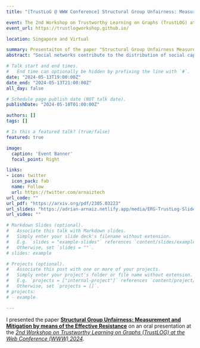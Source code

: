 ```yaml
---
title: "[TrustLoG @ WWW Conference] Structural Group Unfairness: Measurement and Mitigation by means of the Effective Resistance"

event: The 2nd Workshop on Trustworthy Learning on Graphs (TrustLOG) at the Web Conference (WWW) 2024
event_url: https://trustlogworkshop.github.io/

location: Singapore and Virtual

summary: Presentaiton of the paper "Structural Group Unfairness Measurement and Mitigation by means of the Effective Resistance" at the 2nd Workshop on Trustworthy Learning on Graphs (TrustLOG) at the Web Conference (WWW) 2024.
abstract: "Social networks contribute to the distribution of social capital, defined as the relationships, norms of trust and reciprocity within a community or society that facilitate cooperation and collective action. Social capital exists in the relations among individuals, such that better positioned members in a social network benefit from faster access to diverse information and higher influence on information dissemination. A variety of methods have been proposed in the literature to measure social capital at an individual level. However, there is a lack of methods to quantify social capital at a group level, which is particularly important when the groups are defined on the grounds of protected attributes. Furthermore, state-of-theart approaches fail to model the role of long-range interactions between nodes in the network and their contributions to social capital. To fill this gap, we propose to measure the social capital of a group of nodes by means of their information flow and emphasize the importance of considering the whole network topology. Grounded in spectral graph theory, we introduce three effective resistance-based measures of group social capital, namely group isolation, group diameter and group control, where the groups are defined according to the value of a protected attribute. We denote the social capital disparity among different groups in a network as structural group unfairness, and propose to mitigate it by means of a budgeted edge augmentation heuristic that systematically increases the social capital of the most disadvantaged group. In experiments on real-world networks, we uncover significant levels of structural group unfairness when using gender as the protected attribute, with females being the most disadvantaged group in comparison to males. We also illustrate how our proposed edge augmentation approach is able to not only effectively mitigate the structural group unfairness"

# Talk start and end times.
#   End time can optionally be hidden by prefixing the line with `#`.
date: "2024-05-13T19:00:00Z"
date_end: "2024-05-13T21:00:00Z"
all_day: false

# Schedule page publish date (NOT talk date).
publishDate: "2024-05-10T01:00:00Z"

authors: []
tags: []

# Is this a featured talk? (true/false)
featured: true

image:
  caption: 'Event Banner'
  focal_point: Right

links:
- icon: twitter
  icon_pack: fab
  name: Follow
  url: https://twitter.com/arnaiztech
url_code: ""
url_pdf: "https://arxiv.org/pdf/2305.03223"
url_slides: "https://adrian-arnaiz.netlify.app/media/ERG-TrustLog-Slides.pdf"
url_video: ""

# Markdown Slides (optional).
#   Associate this talk with Markdown slides.
#   Simply enter your slide deck's filename without extension.
#   E.g. `slides = "example-slides"` references `content/slides/example-slides.md`.
#   Otherwise, set `slides = ""`.
# slides: example

# Projects (optional).
#   Associate this post with one or more of your projects.
#   Simply enter your project's folder or file name without extension.
#   E.g. `projects = ["internal-project"]` references `content/project/deep-learning/index.md`.
#   Otherwise, set `projects = []`.
# projects:
# - example

---
```




I presented the paper **[Structural Group Unfairness: Measurement and Mitigation by means of the Effective Resistance](https://arxiv.org/pdf/2305.03223.pdf)** on an oral presentation at the *[2nd Workshop on Trustworthy Learning on Graphs (TrustLOG) at the Web Conference (WWW) 2024](https://trustlogworkshop.github.io/)*.

